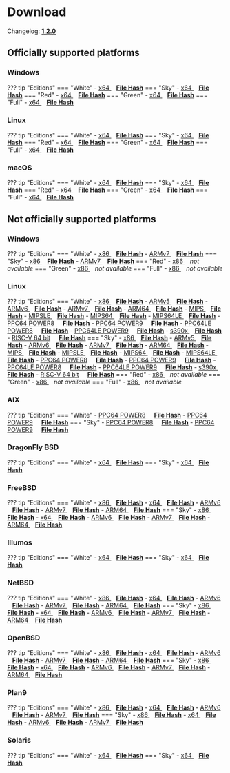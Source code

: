 # Download

Changelog: [**1.2.0**](../Changelog.md#120-_-october-26-2020)

## Officially supported platforms

### Windows

??? tip "Editions"
    === "White"
        - <a href="/dl/1.2.0/white/windows/dixer_amd64.exe">x64 </a> &nbsp;&nbsp; **<a href="/dl/1.2.0/white/windows/dixer_amd64_checksum.json">File Hash</a>**
    === "Sky"
        - <a href="/dl/1.2.0/sky/windows/dixer_amd64.exe">x64 </a> &nbsp;&nbsp; **<a href="/dl/1.2.0/sky/windows/dixer_amd64_checksum.json">File Hash</a>**
    === "Red"
        - <a href="/dl/1.2.0/red/windows/dixer_amd64.exe">x64 </a> &nbsp;&nbsp; **<a href="/dl/1.2.0/red/windows/dixer_amd64_checksum.json">File Hash</a>**
    === "Green"
        - <a href="/dl/1.2.0/green/windows/dixer_amd64.exe">x64 </a> &nbsp;&nbsp; **<a href="/dl/1.2.0/green/windows/dixer_amd64_checksum.json">File Hash</a>**
    === "Full"
        - <a href="/dl/1.2.0/full/windows/dixer_amd64.exe">x64 </a> &nbsp;&nbsp; **<a href="/dl/1.2.0/full/windows/dixer_amd64_checksum.json">File Hash</a>**

### Linux

??? tip "Editions"
    === "White"
        - <a href="/dl/1.2.0/white/linux/dixer_amd64">x64 </a> &nbsp;&nbsp; **<a href="/dl/1.2.0/white/linux/dixer_amd64_checksum.json">File Hash</a>**
    === "Sky"
        - <a href="/dl/1.2.0/sky/linux/dixer_amd64">x64 </a> &nbsp;&nbsp; **<a href="/dl/1.2.0/sky/linux/dixer_amd64_checksum.json">File Hash</a>**
    === "Red"
        - <a href="/dl/1.2.0/red/linux/dixer_amd64">x64 </a> &nbsp;&nbsp; **<a href="/dl/1.2.0/red/linux/dixer_amd64_checksum.json">File Hash</a>**
    === "Green"
        - <a href="/dl/1.2.0/green/linux/dixer_amd64">x64 </a> &nbsp;&nbsp; **<a href="/dl/1.2.0/green/linux/dixer_amd64_checksum.json">File Hash</a>**
    === "Full"
        - <a href="/dl/1.2.0/full/linux/dixer_amd64">x64 </a> &nbsp;&nbsp; **<a href="/dl/1.2.0/full/linux/dixer_amd64_checksum.json">File Hash</a>**

### macOS

??? tip "Editions"
    === "White"
        - <a href="/dl/1.2.0/white/darwin/dixer_amd64">x64 </a> &nbsp;&nbsp; **<a href="/dl/1.2.0/white/darwin/dixer_amd64_checksum.json">File Hash</a>**
    === "Sky"
        - <a href="/dl/1.2.0/sky/darwin/dixer_amd64">x64 </a> &nbsp;&nbsp; **<a href="/dl/1.2.0/sky/darwin/dixer_amd64_checksum.json">File Hash</a>**
    === "Red"
        - <a href="/dl/1.2.0/red/darwin/dixer_amd64">x64 </a> &nbsp;&nbsp; **<a href="/dl/1.2.0/red/darwin/dixer_amd64_checksum.json">File Hash</a>**
    === "Green"
        - <a href="/dl/1.2.0/green/darwin/dixer_amd64">x64 </a> &nbsp;&nbsp; **<a href="/dl/1.2.0/green/darwin/dixer_amd64_checksum.json">File Hash</a>**
    === "Full"
        - <a href="/dl/1.2.0/full/darwin/dixer_amd64">x64 </a> &nbsp;&nbsp; **<a href="/dl/1.2.0/full/darwin/dixer_amd64_checksum.json">File Hash</a>**

## Not officially supported platforms

### Windows

??? tip "Editions"
    === "White"
        - <a href="/dl/1.2.0/white/windows/dixer_386.exe">x86 </a> &nbsp;&nbsp; **<a href="/dl/1.2.0/white/windows/dixer_386_checksum.json">File Hash</a>**
        - <a href="/dl/1.2.0/white/windows/dixer_armV7.exe">ARMv7 </a> &nbsp;&nbsp; **<a href="/dl/1.2.0/white/windows/dixer_armV7_checksum.json">File Hash</a>**
    === "Sky"
        - <a href="/dl/1.2.0/sky/windows/dixer_386.exe">x86 </a> &nbsp;&nbsp; **<a href="/dl/1.2.0/sky/windows/dixer_386_checksum.json">File Hash</a>**
        - <a href="/dl/1.2.0/white/windows/dixer_armV7.exe">ARMv7 </a> &nbsp;&nbsp; **<a href="/dl/1.2.0/sky/windows/dixer_armV7_checksum.json">File Hash</a>**
    === "Red"
        - <a href="/dl/1.2.0/red/windows/dixer_386.exe">x86 </a> &nbsp;&nbsp; *not available*
    === "Green"
        - <a href="/dl/1.2.0/green/windows/dixer_386.exe">x86 </a> &nbsp;&nbsp; *not available*
    === "Full"
        - <a href="/dl/1.2.0/full/windows/dixer_386.exe">x86 </a> &nbsp;&nbsp; *not available*

### Linux

??? tip "Editions"
    === "White"
        - <a href="/dl/1.2.0/white/linux/dixer_386">x86 </a> &nbsp;&nbsp; **<a href="/dl/1.2.0/white/linux/dixer_386_checksum.json">File Hash</a>**
        - <a href="/dl/1.2.0/white/linux/dixer_armV5">ARMv5 </a> &nbsp;&nbsp; **<a href="/dl/1.2.0/white/linux/dixer_armV5_checksum.json">File Hash</a>**
        - <a href="/dl/1.2.0/white/linux/dixer_armV6">ARMv6 </a> &nbsp;&nbsp; **<a href="/dl/1.2.0/white/linux/dixer_armV6_checksum.json">File Hash</a>**
        - <a href="/dl/1.2.0/white/linux/dixer_armV7">ARMv7 </a> &nbsp;&nbsp; **<a href="/dl/1.2.0/white/linux/dixer_armV7_checksum.json">File Hash</a>**
        - <a href="/dl/1.2.0/white/linux/dixer_arm64">ARM64 </a> &nbsp;&nbsp; **<a href="/dl/1.2.0/white/linux/dixer_arm64_checksum.json">File Hash</a>**
        - <a href="/dl/1.2.0/white/linux/dixer_mips">MIPS </a> &nbsp;&nbsp; **<a href="/dl/1.2.0/white/linux/dixer_mips_checksum.json">File Hash</a>**
        - <a href="/dl/1.2.0/white/linux/dixer_mipsle">MIPSLE </a> &nbsp;&nbsp; **<a href="/dl/1.2.0/white/linux/dixer_mipsle_checksum.json">File Hash</a>**
        - <a href="/dl/1.2.0/white/linux/dixer_mips64">MIPS64 </a> &nbsp;&nbsp; **<a href="/dl/1.2.0/white/linux/dixer_mips64_checksum.json">File Hash</a>**
        - <a href="/dl/1.2.0/white/linux/dixer_mips64le">MIPS64LE </a> &nbsp;&nbsp; **<a href="/dl/1.2.0/white/linux/dixer_mips64le_checksum.json">File Hash</a>**
        - [PPC64 POWER8](/dl/1.2.0/white/linux/dixer_ppc64_power8) &nbsp;&nbsp;&nbsp; **<a href="/dl/1.2.0/white/linux/dixer_ppc64_power8_checksum.json">File Hash</a>**
        - [PPC64 POWER9](/dl/1.2.0/white/linux/dixer_ppc64_power9) &nbsp;&nbsp;&nbsp; **<a href="/dl/1.2.0/white/linux/dixer_ppc64_power9_checksum.json">File Hash</a>**
        - [PPC64LE POWER8](/dl/1.2.0/white/linux/dixer_ppc64le_power8) &nbsp;&nbsp;&nbsp; **<a href="/dl/1.2.0/white/linux/dixer_ppc64le_power8_checksum.json">File Hash</a>**
        - [PPC64LE POWER9](/dl/1.2.0/white/linux/dixer_ppc64le_power9) &nbsp;&nbsp;&nbsp; **<a href="/dl/1.2.0/white/linux/dixer_ppc64le_power9_checksum.json">File Hash</a>**
        - <a href="/dl/1.2.0/white/linux/dixer_s390x">s390x </a> &nbsp;&nbsp; **<a href="/dl/1.2.0/white/linux/dixer_s390x_checksum.json">File Hash</a>**
        - [RISC-V 64 bit](/dl/1.2.0/white/linux/dixer_riscv64) &nbsp;&nbsp;&nbsp; **<a href="/dl/1.2.0/white/linux/dixer_riscv64_checksum.json">File Hash</a>**
    === "Sky"
        - <a href="/dl/1.2.0/sky/linux/dixer_386">x86 </a> &nbsp;&nbsp; **<a href="/dl/1.2.0/sky/linux/dixer_386_checksum.json">File Hash</a>**
        - <a href="/dl/1.2.0/sky/linux/dixer_armV5">ARMv5 </a> &nbsp;&nbsp; **<a href="/dl/1.2.0/sky/linux/dixer_armV5_checksum.json">File Hash</a>**
        - <a href="/dl/1.2.0/sky/linux/dixer_armV6">ARMv6 </a> &nbsp;&nbsp; **<a href="/dl/1.2.0/sky/linux/dixer_armV6_checksum.json">File Hash</a>**
        - <a href="/dl/1.2.0/sky/linux/dixer_armV7">ARMv7 </a> &nbsp;&nbsp; **<a href="/dl/1.2.0/sky/linux/dixer_armV7_checksum.json">File Hash</a>**
        - <a href="/dl/1.2.0/sky/linux/dixer_arm64">ARM64 </a> &nbsp;&nbsp; **<a href="/dl/1.2.0/sky/linux/dixer_arm64_checksum.json">File Hash</a>**
        - <a href="/dl/1.2.0/sky/linux/dixer_mips">MIPS </a> &nbsp;&nbsp; **<a href="/dl/1.2.0/sky/linux/dixer_mips_checksum.json">File Hash</a>**
        - <a href="/dl/1.2.0/sky/linux/dixer_mipsle">MIPSLE </a> &nbsp;&nbsp; **<a href="/dl/1.2.0/sky/linux/dixer_mipsle_checksum.json">File Hash</a>**
        - <a href="/dl/1.2.0/sky/linux/dixer_mips64">MIPS64 </a> &nbsp;&nbsp; **<a href="/dl/1.2.0/sky/linux/dixer_mips64_checksum.json">File Hash</a>**
        - <a href="/dl/1.2.0/sky/linux/dixer_mips64le">MIPS64LE </a> &nbsp;&nbsp; **<a href="/dl/1.2.0/sky/linux/dixer_mips64le_checksum.json">File Hash</a>**
        - [PPC64 POWER8](/dl/1.2.0/sky/linux/dixer_ppc64_power8) &nbsp;&nbsp;&nbsp; **<a href="/dl/1.2.0/sky/linux/dixer_ppc64_power8_checksum.json">File Hash</a>**
        - [PPC64 POWER9](/dl/1.2.0/sky/linux/dixer_ppc64_power9) &nbsp;&nbsp;&nbsp; **<a href="/dl/1.2.0/sky/linux/dixer_ppc64_power9_checksum.json">File Hash</a>**
        - [PPC64LE POWER8](/dl/1.2.0/sky/linux/dixer_ppc64le_power8) &nbsp;&nbsp;&nbsp; **<a href="/dl/1.2.0/sky/linux/dixer_ppc64le_power8_checksum.json">File Hash</a>**
        - [PPC64LE POWER9](/dl/1.2.0/sky/linux/dixer_ppc64le_power9) &nbsp;&nbsp;&nbsp; **<a href="/dl/1.2.0/sky/linux/dixer_ppc64le_power9_checksum.json">File Hash</a>**
        - <a href="/dl/1.2.0/sky/linux/dixer_s390x">s390x </a> &nbsp;&nbsp; **<a href="/dl/1.2.0/sky/linux/dixer_s390x_checksum.json">File Hash</a>**
        - [RISC-V 64 bit](/dl/1.2.0/sky/linux/dixer_riscv64) &nbsp;&nbsp;&nbsp; **<a href="/dl/1.2.0/sky/linux/dixer_riscv64_checksum.json">File Hash</a>**
    === "Red"
        - <a href="/dl/1.2.0/red/linux/dixer_386">x86 </a> &nbsp;&nbsp; *not available*
    === "Green"
        - <a href="/dl/1.2.0/green/linux/dixer_386">x86 </a> &nbsp;&nbsp; *not available*
    === "Full"
        - <a href="/dl/1.2.0/full/linux/dixer_386">x86 </a> &nbsp;&nbsp; *not available*

### AIX

??? tip "Editions"
    === "White"
        - [PPC64 POWER8](/dl/1.2.0/white/aix/dixer_ppc64_power8) &nbsp;&nbsp;&nbsp; **<a href="/dl/1.2.0/white/aix/dixer_ppc64_power8_checksum.json">File Hash</a>**
        - [PPC64 POWER9](/dl/1.2.0/white/aix/dixer_ppc64_power9) &nbsp;&nbsp;&nbsp; **<a href="/dl/1.2.0/white/aix/dixer_ppc64_power9_checksum.json">File Hash</a>**
    === "Sky"
        - [PPC64 POWER8](/dl/1.2.0/sky/aix/dixer_ppc64_power8) &nbsp;&nbsp;&nbsp; **<a href="/dl/1.2.0/sky/aix/dixer_ppc64_power8_checksum.json">File Hash</a>**
        - [PPC64 POWER9](/dl/1.2.0/sky/aix/dixer_ppc64_power9) &nbsp;&nbsp;&nbsp; **<a href="/dl/1.2.0/sky/aix/dixer_ppc64_power9_checksum.json">File Hash</a>**

### DragonFly BSD

??? tip "Editions"
    === "White"
        - <a href="/dl/1.2.0/white/dragonfly/dixer_amd64">x64 </a> &nbsp;&nbsp; **<a href="/dl/1.2.0/white/dragonfly/dixer_amd64_checksum.json">File Hash</a>**
    === "Sky"
        - <a href="/dl/1.2.0/sky/dragonfly/dixer_amd64">x64 </a> &nbsp;&nbsp; **<a href="/dl/1.2.0/sky/dragonfly/dixer_amd64_checksum.json">File Hash</a>**

### FreeBSD

??? tip "Editions"
    === "White"
        - <a href="/dl/1.2.0/white/freebsd/dixer_386">x86 </a> &nbsp;&nbsp; **<a href="/dl/1.2.0/white/freebsd/dixer_386_checksum.json">File Hash</a>**
        - <a href="/dl/1.2.0/white/freebsd/dixer_amd64">x64 </a> &nbsp;&nbsp; **<a href="/dl/1.2.0/white/freebsd/dixer_amd64_checksum.json">File Hash</a>**
        - <a href="/dl/1.2.0/white/freebsd/dixer_armV6">ARMv6 </a> &nbsp;&nbsp; **<a href="/dl/1.2.0/white/freebsd/dixer_armV6_checksum.json">File Hash</a>**
        - <a href="/dl/1.2.0/white/freebsd/dixer_armV7">ARMv7 </a> &nbsp;&nbsp; **<a href="/dl/1.2.0/white/freebsd/dixer_armV7_checksum.json">File Hash</a>**
        - <a href="/dl/1.2.0/white/freebsd/dixer_arm64">ARM64 </a> &nbsp;&nbsp; **<a href="/dl/1.2.0/white/freebsd/dixer_arm64_checksum.json">File Hash</a>**
    === "Sky"
        - <a href="/dl/1.2.0/sky/freebsd/dixer_386">x86 </a> &nbsp;&nbsp; **<a href="/dl/1.2.0/sky/freebsd/dixer_386_checksum.json">File Hash</a>**
        - <a href="/dl/1.2.0/sky/freebsd/dixer_amd64">x64 </a> &nbsp;&nbsp; **<a href="/dl/1.2.0/sky/freebsd/dixer_amd64_checksum.json">File Hash</a>**
        - <a href="/dl/1.2.0/sky/freebsd/dixer_armV6">ARMv6 </a> &nbsp;&nbsp; **<a href="/dl/1.2.0/sky/freebsd/dixer_armV6_checksum.json">File Hash</a>**
        - <a href="/dl/1.2.0/sky/freebsd/dixer_armV7">ARMv7 </a> &nbsp;&nbsp; **<a href="/dl/1.2.0/sky/freebsd/dixer_armV7_checksum.json">File Hash</a>**
        - <a href="/dl/1.2.0/sky/freebsd/dixer_arm64">ARM64 </a> &nbsp;&nbsp; **<a href="/dl/1.2.0/sky/freebsd/dixer_arm64_checksum.json">File Hash</a>**

### Illumos

??? tip "Editions"
    === "White"
        - <a href="/dl/1.2.0/white/illumos/dixer_amd64">x64 </a> &nbsp;&nbsp; **<a href="/dl/1.2.0/white/illumos/dixer_amd64_checksum.json">File Hash</a>**
    === "Sky"
        - <a href="/dl/1.2.0/sky/illumos/dixer_amd64">x64 </a> &nbsp;&nbsp; **<a href="/dl/1.2.0/sky/illumos/dixer_amd64_checksum.json">File Hash</a>**

### NetBSD

??? tip "Editions"
    === "White"
        - <a href="/dl/1.2.0/white/netbsd/dixer_386">x86 </a> &nbsp;&nbsp; **<a href="/dl/1.2.0/white/netbsd/dixer_386_checksum.json">File Hash</a>**
        - <a href="/dl/1.2.0/white/netbsd/dixer_amd64">x64 </a> &nbsp;&nbsp; **<a href="/dl/1.2.0/white/netbsd/dixer_amd64_checksum.json">File Hash</a>**
        - <a href="/dl/1.2.0/white/netbsd/dixer_armV6">ARMv6 </a> &nbsp;&nbsp; **<a href="/dl/1.2.0/white/netbsd/dixer_armV6_checksum.json">File Hash</a>**
        - <a href="/dl/1.2.0/white/netbsd/dixer_armV7">ARMv7 </a> &nbsp;&nbsp; **<a href="/dl/1.2.0/white/netbsd/dixer_armV7_checksum.json">File Hash</a>**
        - <a href="/dl/1.2.0/white/netbsd/dixer_arm64">ARM64 </a> &nbsp;&nbsp; **<a href="/dl/1.2.0/white/netbsd/dixer_arm64_checksum.json">File Hash</a>**
    === "Sky"
        - <a href="/dl/1.2.0/sky/netbsd/dixer_386">x86 </a> &nbsp;&nbsp; **<a href="/dl/1.2.0/sky/netbsd/dixer_386_checksum.json">File Hash</a>**
        - <a href="/dl/1.2.0/sky/netbsd/dixer_amd64">x64 </a> &nbsp;&nbsp; **<a href="/dl/1.2.0/sky/netbsd/dixer_amd64_checksum.json">File Hash</a>**
        - <a href="/dl/1.2.0/sky/netbsd/dixer_armV6">ARMv6 </a> &nbsp;&nbsp; **<a href="/dl/1.2.0/sky/netbsd/dixer_armV6_checksum.json">File Hash</a>**
        - <a href="/dl/1.2.0/sky/netbsd/dixer_armV7">ARMv7 </a> &nbsp;&nbsp; **<a href="/dl/1.2.0/sky/netbsd/dixer_armV7_checksum.json">File Hash</a>**
        - <a href="/dl/1.2.0/sky/netbsd/dixer_arm64">ARM64 </a> &nbsp;&nbsp; **<a href="/dl/1.2.0/sky/netbsd/dixer_arm64_checksum.json">File Hash</a>**

### OpenBSD

??? tip "Editions"
    === "White"
        - <a href="/dl/1.2.0/white/openbsd/dixer_386">x86 </a> &nbsp;&nbsp; **<a href="/dl/1.2.0/white/openbsd/dixer_386_checksum.json">File Hash</a>**
        - <a href="/dl/1.2.0/white/openbsd/dixer_amd64">x64 </a> &nbsp;&nbsp; **<a href="/dl/1.2.0/white/openbsd/dixer_amd64_checksum.json">File Hash</a>**
        - <a href="/dl/1.2.0/white/openbsd/dixer_armV6">ARMv6 </a> &nbsp;&nbsp; **<a href="/dl/1.2.0/white/openbsd/dixer_armV6_checksum.json">File Hash</a>**
        - <a href="/dl/1.2.0/white/openbsd/dixer_armV7">ARMv7 </a> &nbsp;&nbsp; **<a href="/dl/1.2.0/white/openbsd/dixer_armV7_checksum.json">File Hash</a>**
        - <a href="/dl/1.2.0/white/openbsd/dixer_arm64">ARM64 </a> &nbsp;&nbsp; **<a href="/dl/1.2.0/white/openbsd/dixer_arm64_checksum.json">File Hash</a>**
    === "Sky"
        - <a href="/dl/1.2.0/sky/openbsd/dixer_386">x86 </a> &nbsp;&nbsp; **<a href="/dl/1.2.0/sky/openbsd/dixer_386_checksum.json">File Hash</a>**
        - <a href="/dl/1.2.0/sky/openbsd/dixer_amd64">x64 </a> &nbsp;&nbsp; **<a href="/dl/1.2.0/sky/openbsd/dixer_amd64_checksum.json">File Hash</a>**
        - <a href="/dl/1.2.0/sky/openbsd/dixer_armV6">ARMv6 </a> &nbsp;&nbsp; **<a href="/dl/1.2.0/sky/openbsd/dixer_armV6_checksum.json">File Hash</a>**
        - <a href="/dl/1.2.0/sky/openbsd/dixer_armV7">ARMv7 </a> &nbsp;&nbsp; **<a href="/dl/1.2.0/sky/openbsd/dixer_armV7_checksum.json">File Hash</a>**
        - <a href="/dl/1.2.0/sky/openbsd/dixer_arm64">ARM64 </a> &nbsp;&nbsp; **<a href="/dl/1.2.0/sky/openbsd/dixer_arm64_checksum.json">File Hash</a>**

### Plan9

??? tip "Editions"
    === "White"
        - <a href="/dl/1.2.0/white/plan9/dixer_386">x86 </a> &nbsp;&nbsp; **<a href="/dl/1.2.0/white/plan9/dixer_386_checksum.json">File Hash</a>**
        - <a href="/dl/1.2.0/white/plan9/dixer_amd64">x64 </a> &nbsp;&nbsp; **<a href="/dl/1.2.0/white/plan9/dixer_amd64_checksum.json">File Hash</a>**
        - <a href="/dl/1.2.0/white/plan9/dixer_armV6">ARMv6 </a> &nbsp;&nbsp; **<a href="/dl/1.2.0/white/plan9/dixer_armV6_checksum.json">File Hash</a>**
        - <a href="/dl/1.2.0/white/plan9/dixer_armV7">ARMv7 </a> &nbsp;&nbsp; **<a href="/dl/1.2.0/white/plan9/dixer_armV7_checksum.json">File Hash</a>**
    === "Sky"
        - <a href="/dl/1.2.0/sky/plan9/dixer_386">x86 </a> &nbsp;&nbsp; **<a href="/dl/1.2.0/sky/plan9/dixer_386_checksum.json">File Hash</a>**
        - <a href="/dl/1.2.0/sky/plan9/dixer_amd64">x64 </a> &nbsp;&nbsp; **<a href="/dl/1.2.0/sky/plan9/dixer_amd64_checksum.json">File Hash</a>**
        - <a href="/dl/1.2.0/sky/plan9/dixer_armV6">ARMv6 </a> &nbsp;&nbsp; **<a href="/dl/1.2.0/sky/plan9/dixer_armV6_checksum.json">File Hash</a>**
        - <a href="/dl/1.2.0/sky/plan9/dixer_armV7">ARMv7 </a> &nbsp;&nbsp; **<a href="/dl/1.2.0/sky/plan9/dixer_armV7_checksum.json">File Hash</a>**

### Solaris

??? tip "Editions"
    === "White"
        - <a href="/dl/1.2.0/white/solaris/dixer_amd64">x64 </a> &nbsp;&nbsp; **<a href="/dl/1.2.0/white/solaris/dixer_amd64_checksum.json">File Hash</a>**
    === "Sky"
        - <a href="/dl/1.2.0/sky/solaris/dixer_amd64">x64 </a> &nbsp;&nbsp; **<a href="/dl/1.2.0/sky/solaris/dixer_amd64_checksum.json">File Hash</a>**
